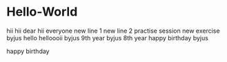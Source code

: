 # Hello-World
hii
hii dear
hii everyone
new line 1
new line 2
practise session
new exercise
byjus
hello
helloooii
byjus 9th year
byjus 8th year
happy birthday byjus

happy birthday
